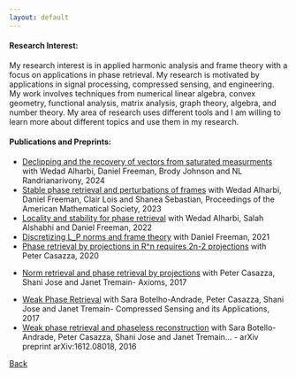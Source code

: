 ```yaml
---
layout: default
---
```


<!-- wp:heading {"level":4} -->
<h4><strong>Research Interest</strong>:</h4>
<!-- /wp:heading -->

<!-- wp:paragraph -->
<p>My research interest is in applied harmonic analysis and frame theory with a focus on applications in phase retrieval.  My research is motivated by applications in signal processing, compressed sensing, and engineering. My work involves techniques from numerical linear algebra, convex geometry, functional analysis, matrix analysis, graph theory, algebra, and number theory.  My area of research uses different tools and I am willing to learn more about different topics and use them in my research.</p>
<!-- /wp:paragraph -->

<!-- wp:heading {"level":4} -->
<h4><strong>Publications and Preprints:</strong></h4>
<!-- /wp:heading -->

<!-- wp:group -->
<div class="wp-block-group"><div class="wp-block-group__inner-container"><!-- wp:list -->
<ul><li>
<a href="https://arxiv.org/pdf/2402.03237">Declipping and the recovery of vectors from saturated measurments</a> with Wedad Alharbi, Daniel Freeman, Brody Johnson and NL Randrianarivony, 2024 </li><li> 
<a href="https://www.ams.org/journals/bproc/2023-10-31/S2330-1511-2023-00185-3/S2330-1511-2023-00185-3.pdf">Stable phase retrieval and perturbations of frames</a> with Wedad Alharbi, Daniel Freeman, Clair Lois and Shanea Sebastian, Proceedings of the American Mathematical Society, 2023</li><li>  
<a href="https://arxiv.org/abs/2210.03886">Locality and stability for phase retrieval</a> with Wedad Alharbi, Salah Alshabhi and Daniel Freeman, 2022</li><li>
<a href="https://www.sciencedirect.com/science/article/pii/S0022247X22008605">Discretizing L_P norms and frame theory</a> with Daniel Freeman, 2021 </li><li>
<a href="https://scholar.google.com/scholar?oi=bibs&amp;cluster=5778050208423621265&amp;btnI=1&amp;hl=en">Phase retrieval by projections in R^n requires 2n-2 projections</a> with Peter Casazza, 2020 </li><li>
  
<a href="https://scholar.google.com/scholar?oi=bibs&amp;cluster=5778050208423621265&amp;btnI=1&amp;hl=en">Norm retrieval and phase retrieval by projections</a> with Peter Casazza, Shani Jose and Janet Tremain- Axioms, 2017</li><li><a href="https://scholar.google.com/scholar?oi=bibs&amp;cluster=11835713362796076991&amp;btnI=1&amp;hl=en">Weak Phase Retrieval</a> with Sara Botelho-Andrade,  Peter Casazza, Shani Jose and Janet Tremain- Compressed Sensing and its Applications, 2017</li><li><a href="https://scholar.google.com/scholar?oi=bibs&amp;cluster=6718368187254700280&amp;btnI=1&amp;hl=en">Weak phase retrieval and phaseless reconstruction</a> with Sara Botello-Andrade, Peter Casazza,  Shani Jose and Janet Tremain…&nbsp;- arXiv preprint arXiv:1612.08018, 2016</li></ul>
<!-- /wp:list --></div></div>
<!-- /wp:group -->
[Back](./)
